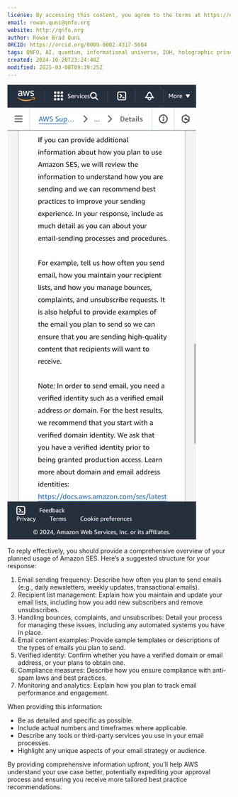 ```yaml
---
license: By accessing this content, you agree to the terms at https://qnfo.org/LICENSE
email: rowan.quni@qnfo.org
website: http://qnfo.org
author: Rowan Brad Quni
ORCID: https://orcid.org/0009-0002-4317-5604
tags: QNFO, AI, quantum, informational universe, IUH, holographic principle
created: 2024-10-20T23:24:48Z
modified: 2025-03-08T09:39:25Z
---
```


 ![](notes/0.3/2024/10/20/attachments/Screenshot_20241020_162319_Samsung%20Internet.jpg)

 To reply effectively, you should provide a comprehensive overview of your planned usage of Amazon SES. Here’s a suggested structure for your response:

1. Email sending frequency: Describe how often you plan to send emails (e.g., daily newsletters, weekly updates, transactional emails).
2. Recipient list management: Explain how you maintain and update your email lists, including how you add new subscribers and remove unsubscribes.
3. Handling bounces, complaints, and unsubscribes: Detail your process for managing these issues, including any automated systems you have in place.
4. Email content examples: Provide sample templates or descriptions of the types of emails you plan to send.
5. Verified identity: Confirm whether you have a verified domain or email address, or your plans to obtain one.
6. Compliance measures: Describe how you ensure compliance with anti-spam laws and best practices.
7. Monitoring and analytics: Explain how you plan to track email performance and engagement.

When providing this information:

- Be as detailed and specific as possible.
- Include actual numbers and timeframes where applicable.
- Describe any tools or third-party services you use in your email processes.
- Highlight any unique aspects of your email strategy or audience.

By providing comprehensive information upfront, you’ll help AWS understand your use case better, potentially expediting your approval process and ensuring you receive more tailored best practice recommendations.
